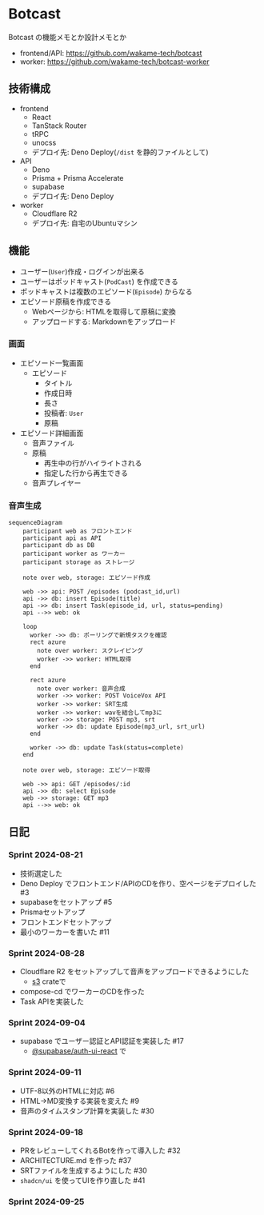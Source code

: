 # Botcast

Botcast の機能メモとか設計メモとか

- frontend/API: <https://github.com/wakame-tech/botcast>
- worker: <https://github.com/wakame-tech/botcast-worker>

## 技術構成

- frontend
  - React
  - TanStack Router
  - tRPC
  - unocss
  - デプロイ先: Deno Deploy(`/dist` を静的ファイルとして)
- API
  - Deno
  - Prisma + Prisma Accelerate
  - supabase
  - デプロイ先: Deno Deploy
- worker
  - Cloudflare R2
  - デプロイ先: 自宅のUbuntuマシン

## 機能

- ユーザー(`User`)作成・ログインが出来る
- ユーザーはポッドキャスト(`PodCast`) を作成できる
- ポッドキャストは複数のエピソード(`Episode`) からなる
- エピソード原稿を作成できる
  - Webページから: HTMLを取得して原稿に変換
  - アップロードする: Markdownをアップロード

### 画面

- エピソード一覧画面
  - エピソード
    - タイトル
    - 作成日時
    - 長さ
    - 投稿者: `User`
    - 原稿
- エピソード詳細画面
  - 音声ファイル
  - 原稿
    - 再生中の行がハイライトされる
    - 指定した行から再生できる
  - 音声プレイヤー

### 音声生成

```mermaid
sequenceDiagram
    participant web as フロントエンド
    participant api as API
    participant db as DB
    participant worker as ワーカー
    participant storage as ストレージ

    note over web, storage: エピソード作成

    web ->> api: POST /episodes (podcast_id,url)
    api ->> db: insert Episode(title)
    api ->> db: insert Task(episode_id, url, status=pending)
    api -->> web: ok

    loop
      worker ->> db: ポーリングで新規タスクを確認
      rect azure
        note over worker: スクレイピング
        worker ->> worker: HTML取得
      end
      
      rect azure
        note over worker: 音声合成
        worker ->> worker: POST VoiceVox API
        worker ->> worker: SRT生成
        worker ->> worker: wavを結合してmp3に
        worker ->> storage: POST mp3, srt
        worker ->> db: update Episode(mp3_url, srt_url)
      end

      worker ->> db: update Task(status=complete)
    end
    
    note over web, storage: エピソード取得

    web ->> api: GET /episodes/:id
    api ->> db: select Episode
    web ->> storage: GET mp3
    api -->> web: ok

```

## 日記

### Sprint 2024-08-21

- 技術選定した
- Deno Deploy でフロントエンド/APIのCDを作り、空ページをデプロイした #3
- supabaseをセットアップ #5
- Prismaセットアップ
- フロントエンドセットアップ
- 最小のワーカーを書いた #11

### Sprint 2024-08-28

- Cloudflare R2 をセットアップして音声をアップロードできるようにした
  - [s3](https://crates.io/crates/rust-s3) crateで
- compose-cd でワーカーのCDを作った
- Task APIを実装した

### Sprint 2024-09-04

- supabase でユーザー認証とAPI認証を実装した #17
  - [@supabase/auth-ui-react](https://www.npmjs.com/package/@supabase/auth-ui-react) で

### Sprint 2024-09-11

- UTF-8以外のHTMLに対応 #6
- HTML→MD変換する実装を変えた #9
- 音声のタイムスタンプ計算を実装した #30

### Sprint 2024-09-18

- PRをレビューしてくれるBotを作って導入した #32
- ARCHITECTURE.md を作った #37
- SRTファイルを生成するようにした #30
- `shadcn/ui` を使ってUIを作り直した #41

### Sprint 2024-09-25
